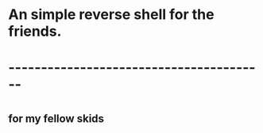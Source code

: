 <h1> An simple reverse shell for the friends. </h1>
<h1> ---------------------------------------- <h1>
<h2>           for my fellow skids         </h2>
